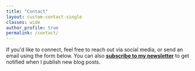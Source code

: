 ```yaml
---
title: "Contact"
layout: custom-contact-single
classes: wide
author_profile: true
permalink: /contact/
---
```


If you'd like to connect, feel free to reach out via social media, or send an email using the form below. You can also **[subscribe to my newsletter](http://eepurl.com/itDfHE)** to get notified when I publish new blog posts.
